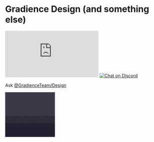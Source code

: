 # Gradience Design (and something else)

[![Chat on Matrix](https://img.shields.io/matrix/Gradience:matrix.org?label=matrix&logo=matrix)](https://matrix.to/#/#Gradience:matrix.org)
[![Chat on Discord](https://img.shields.io/discord/1013779899821064202?label=discord&logo=discord&logoColor=white)](https://discord.com/invite/4njFDtfGEZ)

Ask [@GradienceTeam/Design](https://github.com/orgs/GradienceTeam/teams/design)

![GradiencePixel](GradiencePixel.gif)